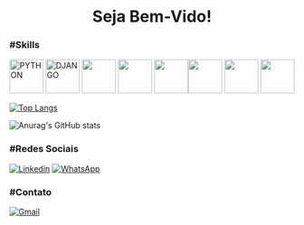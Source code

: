 <h1 align="center">Seja Bem-Vido!</h1>


<h3>#Skills</h3>

<img src="https://cdn.jsdelivr.net/gh/devicons/devicon/icons/python/python-original.svg" width="60" heigth="40" alt="PYTHON" />   <img src="https://cdn.jsdelivr.net/gh/devicons/devicon/icons/django/django-plain.svg" width="60" heigth="40" alt="DJANGO"/>   <img src="https://cdn.jsdelivr.net/gh/devicons/devicon/icons/javascript/javascript-original.svg" width="60" heigth="40" />   <img src="https://cdn.jsdelivr.net/gh/devicons/devicon/icons/mysql/mysql-original.svg" width="60" heigth="40" />   <img src="https://cdn.jsdelivr.net/gh/devicons/devicon/icons/postgresql/postgresql-original.svg" width="60" heigth="40"><img src="https://cdn.jsdelivr.net/gh/devicons/devicon/icons/html5/html5-original.svg" width="60" heigth="40" />   <img src="https://cdn.jsdelivr.net/gh/devicons/devicon/icons/css3/css3-original.svg" width="60" heigth="40"/>   <img src="https://cdn.jsdelivr.net/gh/devicons/devicon/icons/docker/docker-original.svg" width="60" heigth="40"/>


[![Top Langs](https://github-readme-stats.vercel.app/api/top-langs/?username=pedro-hnrq&layout=compact&cons=true&theme=highcontrast)](https://github.com/anuraghazra/github-readme-stats)
 
 ![Anurag's GitHub stats](https://github-readme-stats.vercel.app/api?username=pedro-hnrq&count_private=true&show_icons=true&&theme=highcontrast)
 
 

  <h3>#Redes Sociais</h3>
 
 [![Linkedin](https://img.shields.io/badge/LinkedIn-0077B5?style=for-the-badge&logo=linkedin&logoColor=white)](https://linkedin.com/in/pedro-feitosa-7214201ba)
 [![WhatsApp](https://img.shields.io/badge/WhatsApp-25D366?style=for-the-badge&logo=whatsapp&logoColor=white)](https://wa.link/plwma6)
 
 <h3>#Contato</h3>
 
 [![Gmail](https://img.shields.io/badge/Gmail-D14836?style=for-the-badge&logo=gmail&logoColor=white)](https://mailto:pedr.fts@gmail.com?subject=DEV&body=Ol%C3%A1%2C%20tudo%20bem%3F%20como%20eu%20posso%20ajuda%3F)
  
 
 
          
          
          
          
          
          
